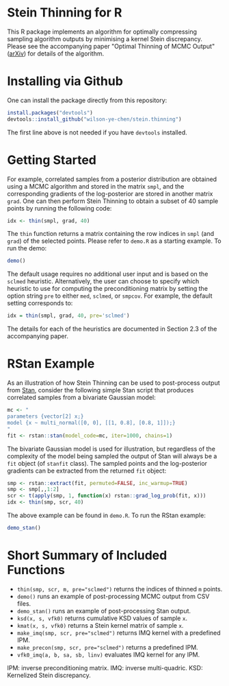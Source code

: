 # Stein Thinning for R
This R package implements an algorithm for optimally compressing
sampling algorithm outputs by minimising a kernel Stein discrepancy.
Please see the accompanying paper "Optimal Thinning of MCMC Output"
([arXiv](https://arxiv.org/pdf/2005.03952.pdf)) for details of the
algorithm.

# Installing via Github
One can install the package directly from this repository:
```r
install.packages("devtools")
devtools::install_github("wilson-ye-chen/stein.thinning")
```
The first line above is not needed if you have `devtools` installed.

# Getting Started
For example, correlated samples from a posterior distribution are
obtained using a MCMC algorithm and stored in the matrix `smpl`,
and the corresponding gradients of the log-posterior are stored in
another matrix `grad`. One can then perform Stein Thinning to
obtain a subset of 40 sample points by running the following code:
```r
idx <- thin(smpl, grad, 40)
```
The `thin` function returns a matrix containing the row indices in
`smpl` (and `grad`) of the selected points. Please refer to `demo.R`
as a starting example. To run the demo:
```r
demo()
```

The default usage requires no additional user input and is based on
the `sclmed` heuristic. Alternatively, the user can choose to specify
which heuristic to use for computing the preconditioning matrix by
setting the option string `pre` to either `med`,  `sclmed`, or `smpcov`.
For example, the default setting corresponds to:
```r
idx = thin(smpl, grad, 40, pre='sclmed')
```
The details for each of the heuristics are documented in Section 2.3 of
the accompanying paper.

# RStan Example
As an illustration of how Stein Thinning can be used to post-process
output from [Stan](https://mc-stan.org/rstan/), consider the following
simple Stan script that produces correlated samples from a bivariate
Gaussian model:
```r
mc <- "
parameters {vector[2] x;}
model {x ~ multi_normal([0, 0], [[1, 0.8], [0.8, 1]]);}
"
fit <- rstan::stan(model_code=mc, iter=1000, chains=1)
```
The bivariate Gaussian model is used for illustration, but regardless of
the complexity of the model being sampled the output of Stan will always
be a `fit` object (of `stanfit` class). The sampled points and the
log-posterior gradients can be extracted from the returned `fit` object:
```r
smp <- rstan::extract(fit, permuted=FALSE, inc_warmup=TRUE)
smp <- smp[,,1:2]
scr <- t(apply(smp, 1, function(x) rstan::grad_log_prob(fit, x)))
idx <- thin(smp, scr, 40)
```
The above example can be found in `demo.R`. To run the RStan example:
```r
demo_stan()
```

# Short Summary of Included Functions
* `thin(smp, scr, m, pre="sclmed")` returns the indices of thinned `m` points.
* `demo()` runs an example of post-processing MCMC output from CSV files.
* `demo_stan()` runs an example of post-processing Stan output.
* `ksd(x, s, vfk0)` returns cumulative KSD values of sample `x`.
* `kmat(x, s, vfk0)` returns a Stein kernel matrix of sample `x`.
* `make_imq(smp, scr, pre="sclmed")` returns IMQ kernel with a predefined IPM.
* `make_precon(smp, scr, pre="sclmed")` returns a predefined IPM.
* `vfk0_imq(a, b, sa, sb, linv)` evaluates IMQ kernel for any IPM.

IPM: inverse preconditioning matrix.
IMQ: inverse multi-quadric.
KSD: Kernelized Stein discrepancy.
